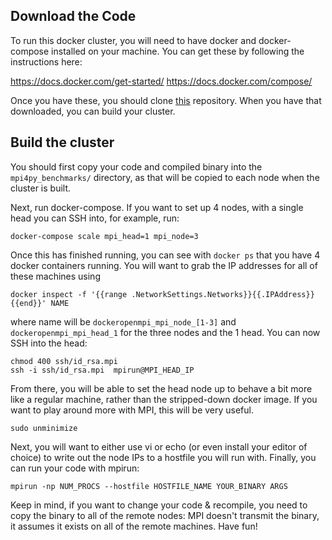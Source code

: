 ## Download the Code
To run this docker cluster, you will need to have docker and docker-compose
installed on your machine.  You can get these by following the instructions
here:

https://docs.docker.com/get-started/
https://docs.docker.com/compose/

Once you have these, you should clone
[this](https://github.com/oweidner/docker.openmpi) repository.  When you have
that downloaded, you can build your cluster.

## Build the cluster
You should first copy your code and compiled binary into the
`mpi4py_benchmarks/` directory, as that will be copied to each node when the
cluster is built.

Next, run docker-compose.  If you want to set up 4 nodes, with a single head
you can SSH into, for example, run:

```
docker-compose scale mpi_head=1 mpi_node=3
```

Once this has finished running, you can see with `docker ps` that you have 4
docker containers running.  You will want to grab the IP addresses for all of these machines using

```
docker inspect -f '{{range .NetworkSettings.Networks}}{{.IPAddress}}{{end}}' NAME
```

where name will be `dockeropenmpi_mpi_node_[1-3]` and
`dockeropenmpi_mpi_head_1` for the three nodes and the 1 head.  You can now SSH into the head:

```
chmod 400 ssh/id_rsa.mpi
ssh -i ssh/id_rsa.mpi  mpirun@MPI_HEAD_IP
```

From there, you will be able to set the head node up to behave a bit more like
a regular machine, rather than the stripped-down docker image.  If you want to
play around more with MPI, this will be very useful.

```
sudo unminimize
```

Next, you will want to either use vi or echo (or even install your editor of choice) to write out the
node IPs to a hostfile you will run with.  Finally, you can run your code with mpirun:

```
mpirun -np NUM_PROCS --hostfile HOSTFILE_NAME YOUR_BINARY ARGS
```

Keep in mind, if you want to change your code & recompile, you need to copy the
binary to all of the remote nodes:  MPI doesn't transmit the binary, it assumes
it exists on all of the remote machines.  Have fun!
